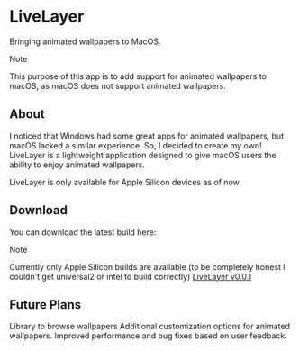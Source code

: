 # LiveLayer
Bringing animated wallpapers to MacOS.

> [!NOTE]  
> This purpose of this app is to add support for animated wallpapers to macOS, as macOS does not support animated wallpapers.

## About
I noticed that Windows had some great apps for animated wallpapers, but macOS lacked a similar experience. So, I decided to create my own! LiveLayer is a lightweight application designed to give macOS users the ability to enjoy animated wallpapers.

LiveLayer is only available for Apple Silicon devices as of now.

## Download
You can download the latest build here:
> [!NOTE]  
> Currently only Apple Silicon builds are available (to be completely honest I couldn't get universal2 or intel to build correctly)
[LiveLayer v0.0.1](https://github.com/CodingNewbieXD/LiveLayer/raw/refs/heads/main/LiveLayer_v0.0.1.zip)


## Future Plans
Library to browse wallpapers
Additional customization options for animated wallpapers.
Improved performance and bug fixes based on user feedback.
